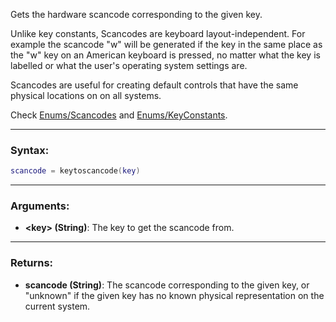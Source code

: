 Gets the hardware scancode corresponding to the given key.

Unlike key constants, Scancodes are keyboard layout-independent. For example the scancode "w" will be generated if the key in the same place as the "w" key on an American keyboard is pressed, no matter what the key is labelled or what the user's operating system settings are.

Scancodes are useful for creating default controls that have the same physical locations on on all systems.

Check [Enums/Scancodes](../Enums/Scancodes.md) and [Enums/KeyConstants](../Enums/KeyConstants.md).

---

### Syntax:
```lua
scancode = keytoscancode(key)
```

---

### Arguments:

* **<key\> (String)**: The key to get the scancode from.

---

### Returns:

* **scancode (String)**: The scancode corresponding to the given key, or "unknown" if the given key has no known physical representation on the current system.